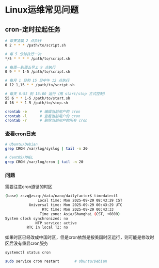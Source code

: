 # Linux运维常见问题

## cron-定时拉起任务

```bash
# 每天凌晨 2 点执行
0 2 * * * /path/to/script.sh

# 每 5 分钟执行一次
*/5 * * * * /path/to/script.sh

# 每周一到周五早上 9 点执行
0 9 * * 1-5 /path/to/script.sh

# 每月 1 日和 15 日中午 12 点执行
0 12 1,15 * * /path/to/script.sh

# 每天 6:55 到 16:00 运行（用 start/stop 方式控制）
55 6 * * 1-5 /path/to/start.sh
0 16 * * 1-5 /path/to/stop.sh
```

```bash
crontab -e      # 编辑当前用户的 cron
crontab -l      # 查看当前用户的 cron
crontab -r      # 删除当前用户的所有 cron
```

### 查看cron日志

```bash
# Ubuntu/Debian
grep CRON /var/log/syslog | tail -n 20

# CentOS/RHEL
grep CRON /var/log/cron | tail -n 20
```

### 问题

需要注意cron遵循的时区

```bash
(base) zszq@zszq:/data/nano/dailyfactor$ timedatectl
               Local time: Mon 2025-09-29 08:43:29 CST
           Universal time: Mon 2025-09-29 00:43:29 UTC
                 RTC time: Mon 2025-09-29 00:43:33    
                Time zone: Asia/Shanghai (CST, +0800) 
System clock synchronized: no                         
              NTP service: active                     
          RTC in local TZ: no   
```

如果时区已经改成中国时区，但是cron依然是按美国时区运行，则可能是修改时区后没有重启cron服务

```bash
systemctl status cron

sudo service cron restart       # Ubuntu/Debian
```


